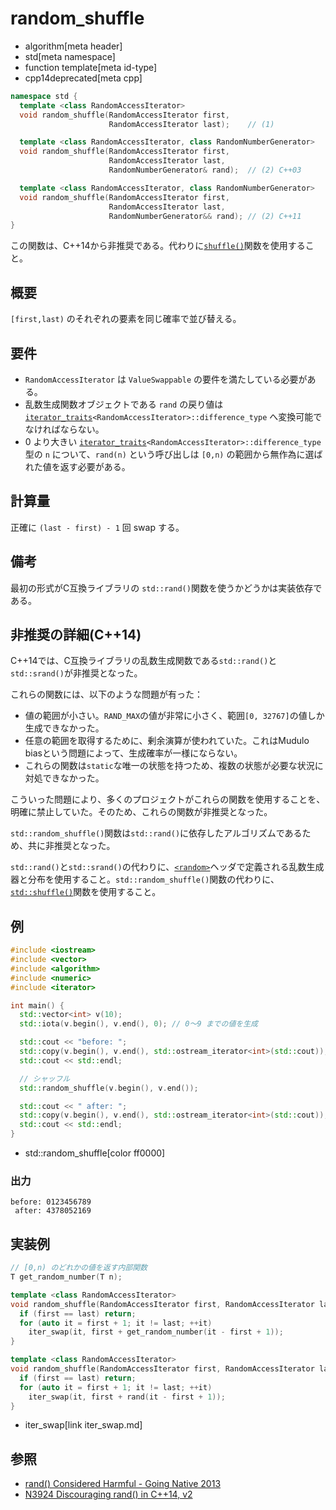 # random_shuffle
* algorithm[meta header]
* std[meta namespace]
* function template[meta id-type]
* cpp14deprecated[meta cpp]

```cpp
namespace std {
  template <class RandomAccessIterator>
  void random_shuffle(RandomAccessIterator first,
                      RandomAccessIterator last);    // (1)

  template <class RandomAccessIterator, class RandomNumberGenerator>
  void random_shuffle(RandomAccessIterator first,
                      RandomAccessIterator last,
                      RandomNumberGenerator& rand);  // (2) C++03

  template <class RandomAccessIterator, class RandomNumberGenerator>
  void random_shuffle(RandomAccessIterator first,
                      RandomAccessIterator last,
                      RandomNumberGenerator&& rand); // (2) C++11
}
```

この関数は、C++14から非推奨である。代わりに[`shuffle()`](shuffle.md)関数を使用すること。


## 概要
`[first,last)` のそれぞれの要素を同じ確率で並び替える。


## 要件
- `RandomAccessIterator` は `ValueSwappable` の要件を満たしている必要がある。
- 乱数生成関数オブジェクトである `rand` の戻り値は [`iterator_traits`](/reference/iterator/iterator_traits.md)`<RandomAccessIterator>::difference_type` へ変換可能でなければならない。
- 0 より大きい [`iterator_traits`](/reference/iterator/iterator_traits.md)`<RandomAccessIterator>::difference_type` 型の `n` について、`rand(n)` という呼び出しは `[0,n)` の範囲から無作為に選ばれた値を返す必要がある。


## 計算量
正確に `(last - first) - 1` 回 swap する。


## 備考
最初の形式がC互換ライブラリの `std::rand()`関数を使うかどうかは実装依存である。


## 非推奨の詳細(C++14)
C++14では、C互換ライブラリの乱数生成関数である`std::rand()`と`std::srand()`が非推奨となった。

これらの関数には、以下のような問題が有った：

- 値の範囲が小さい。`RAND_MAX`の値が非常に小さく、範囲`[0, 32767]`の値しか生成できなかった。
- 任意の範囲を取得するために、剰余演算が使われていた。これはMudulo biasという問題によって、生成確率が一様にならない。
- これらの関数は`static`な唯一の状態を持つため、複数の状態が必要な状況に対処できなかった。

こういった問題により、多くのプロジェクトがこれらの関数を使用することを、明確に禁止していた。そのため、これらの関数が非推奨となった。

`std::random_shuffle()`関数は`std::rand()`に依存したアルゴリズムであるため、共に非推奨となった。

`std::rand()`と`std::srand()`の代わりに、[`<random>`](/reference/random.md)ヘッダで定義される乱数生成器と分布を使用すること。`std::random_shuffle()`関数の代わりに、[`std::shuffle()`](shuffle.md)関数を使用すること。


## 例
```cpp
#include <iostream>
#include <vector>
#include <algorithm>
#include <numeric>
#include <iterator>

int main() {
  std::vector<int> v(10);
  std::iota(v.begin(), v.end(), 0); // 0～9 までの値を生成

  std::cout << "before: ";
  std::copy(v.begin(), v.end(), std::ostream_iterator<int>(std::cout));
  std::cout << std::endl;

  // シャッフル
  std::random_shuffle(v.begin(), v.end());

  std::cout << " after: ";
  std::copy(v.begin(), v.end(), std::ostream_iterator<int>(std::cout));
  std::cout << std::endl;
}
```
* std::random_shuffle[color ff0000]

### 出力
```
before: 0123456789
 after: 4378052169
```


## 実装例
```cpp
// [0,n) のどれかの値を返す内部関数
T get_random_number(T n);

template <class RandomAccessIterator>
void random_shuffle(RandomAccessIterator first, RandomAccessIterator last) {
  if (first == last) return;
  for (auto it = first + 1; it != last; ++it)
    iter_swap(it, first + get_random_number(it - first + 1));
}

template <class RandomAccessIterator>
void random_shuffle(RandomAccessIterator first, RandomAccessIterator last, RandomNumberGenerator&& rand) {
  if (first == last) return;
  for (auto it = first + 1; it != last; ++it)
    iter_swap(it, first + rand(it - first + 1));
}
```
* iter_swap[link iter_swap.md]


## 参照
- [rand() Considered Harmful - Going Native 2013](https://channel9.msdn.com/Events/GoingNative/2013/rand-Considered-Harmful)
- [N3924 Discouraging rand() in C++14, v2](http://www.open-std.org/jtc1/sc22/wg21/docs/papers/2014/n3924.pdf)

